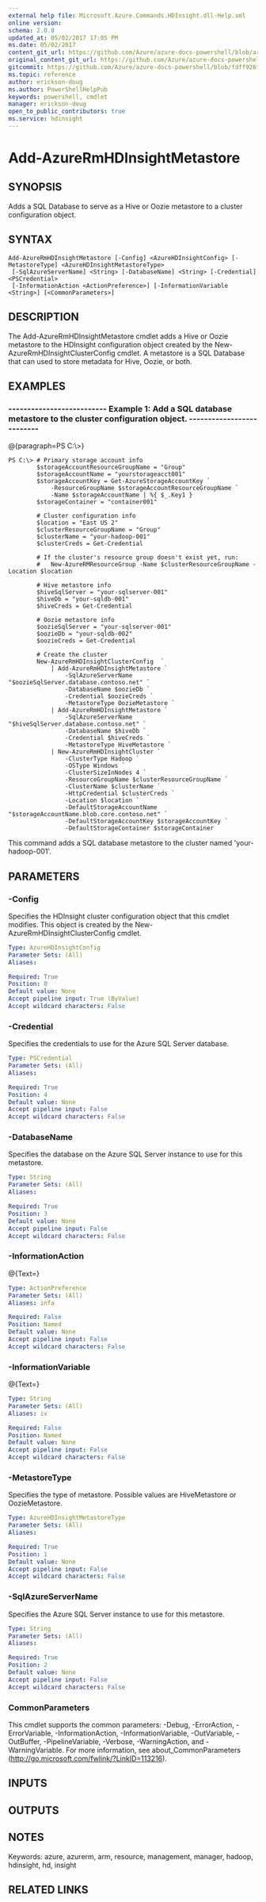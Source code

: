 ```yaml
---
external help file: Microsoft.Azure.Commands.HDInsight.dll-Help.xml
online version:
schema: 2.0.0
updated_at: 05/02/2017 17:05 PM
ms.date: 05/02/2017
content_git_url: https://github.com/Azure/azure-docs-powershell/blob/armsql/azureps-cmdlets-docs/ResourceManager/AzureRM.HDInsight/v1.1.4/Add-AzureRmHDInsightMetastore.md
original_content_git_url: https://github.com/Azure/azure-docs-powershell/blob/armsql/azureps-cmdlets-docs/ResourceManager/AzureRM.HDInsight/v1.1.4/Add-AzureRmHDInsightMetastore.md
gitcommit: https://github.com/Azure/azure-docs-powershell/blob/fdff926f5dd35f9020f210f87b450464ba162edc
ms.topic: reference
author: erickson-doug
ms.author: PowerShellHelpPub
keywords: powershell, cmdlet
manager: erickson-doug
open_to_public_contributors: true
ms.service: hdinsight
---
```


# Add-AzureRmHDInsightMetastore

## SYNOPSIS
Adds a SQL Database to serve as a Hive or Oozie metastore to a cluster configuration object.

## SYNTAX

```
Add-AzureRmHDInsightMetastore [-Config] <AzureHDInsightConfig> [-MetastoreType] <AzureHDInsightMetastoreType>
 [-SqlAzureServerName] <String> [-DatabaseName] <String> [-Credential] <PSCredential>
 [-InformationAction <ActionPreference>] [-InformationVariable <String>] [<CommonParameters>]
```

## DESCRIPTION
The Add-AzureRmHDInsightMetastore cmdlet adds a Hive or Oozie metastore to the HDInsight configuration object created by the New-AzureRmHDInsightClusterConfig cmdlet.
A metastore is a SQL Database that can used to store metadata for Hive, Oozie, or both.

## EXAMPLES

### --------------------------  Example 1: Add a SQL database metastore to the cluster configuration object.  --------------------------
@{paragraph=PS C:\\\>}



```
PS C:\> # Primary storage account info
        $storageAccountResourceGroupName = "Group"
        $storageAccountName = "yourstorageacct001"
        $storageAccountKey = Get-AzureStorageAccountKey `
            -ResourceGroupName $storageAccountResourceGroupName `
            -Name $storageAccountName | %{ $_.Key1 }
        $storageContainer = "container001"

        # Cluster configuration info
        $location = "East US 2"
        $clusterResourceGroupName = "Group"
        $clusterName = "your-hadoop-001"
        $clusterCreds = Get-Credential

        # If the cluster's resource group doesn't exist yet, run:
        #   New-AzureRMResourceGroup -Name $clusterResourceGroupName -Location $location

        # Hive metastore info
        $hiveSqlServer = "your-sqlserver-001"
        $hiveDb = "your-sqldb-001"
        $hiveCreds = Get-Credential

        # Oozie metastore info
        $oozieSqlServer = "your-sqlserver-001"
        $oozieDb = "your-sqldb-002"
        $oozieCreds = Get-Credential

        # Create the cluster
        New-AzureRmHDInsightClusterConfig  `
            | Add-AzureRmHDInsightMetastore `
                -SqlAzureServerName "$oozieSqlServer.database.contoso.net" `
                -DatabaseName $oozieDb `
                -Credential $oozieCreds `
                -MetastoreType OozieMetastore `
            | Add-AzureRmHDInsightMetastore `
                -SqlAzureServerName "$hiveSqlServer.database.contoso.net" `
                -DatabaseName $hiveDb `
                -Credential $hiveCreds `
                -MetastoreType HiveMetastore `
            | New-AzureRmHDInsightCluster `
                -ClusterType Hadoop `
                -OSType Windows `
                -ClusterSizeInNodes 4 `
                -ResourceGroupName $clusterResourceGroupName `
                -ClusterName $clusterName `
                -HttpCredential $clusterCreds `
                -Location $location `
                -DefaultStorageAccountName "$storageAccountName.blob.core.contoso.net" `
                -DefaultStorageAccountKey $storageAccountKey `
                -DefaultStorageContainer $storageContainer
```

This command adds a SQL database metastore to the cluster named 'your-hadoop-001'.

## PARAMETERS

### -Config
Specifies the HDInsight cluster configuration object that this cmdlet modifies.
This object is created by the New-AzureRmHDInsightClusterConfig cmdlet.

```yaml
Type: AzureHDInsightConfig
Parameter Sets: (All)
Aliases: 

Required: True
Position: 0
Default value: None
Accept pipeline input: True (ByValue)
Accept wildcard characters: False
```

### -Credential
Specifies the credentials to use for the Azure SQL Server database.

```yaml
Type: PSCredential
Parameter Sets: (All)
Aliases: 

Required: True
Position: 4
Default value: None
Accept pipeline input: False
Accept wildcard characters: False
```

### -DatabaseName
Specifies the database on the Azure SQL Server instance to use for this metastore.

```yaml
Type: String
Parameter Sets: (All)
Aliases: 

Required: True
Position: 3
Default value: None
Accept pipeline input: False
Accept wildcard characters: False
```

### -InformationAction
@{Text=}

```yaml
Type: ActionPreference
Parameter Sets: (All)
Aliases: infa

Required: False
Position: Named
Default value: None
Accept pipeline input: False
Accept wildcard characters: False
```

### -InformationVariable
@{Text=}

```yaml
Type: String
Parameter Sets: (All)
Aliases: iv

Required: False
Position: Named
Default value: None
Accept pipeline input: False
Accept wildcard characters: False
```

### -MetastoreType
Specifies the type of metastore.
Possible values are HiveMetastore or OozieMetastore.

```yaml
Type: AzureHDInsightMetastoreType
Parameter Sets: (All)
Aliases: 

Required: True
Position: 1
Default value: None
Accept pipeline input: False
Accept wildcard characters: False
```

### -SqlAzureServerName
Specifies the Azure SQL Server instance to use for this metastore.

```yaml
Type: String
Parameter Sets: (All)
Aliases: 

Required: True
Position: 2
Default value: None
Accept pipeline input: False
Accept wildcard characters: False
```

### CommonParameters
This cmdlet supports the common parameters: -Debug, -ErrorAction, -ErrorVariable, -InformationAction, -InformationVariable, -OutVariable, -OutBuffer, -PipelineVariable, -Verbose, -WarningAction, and -WarningVariable. For more information, see about_CommonParameters (http://go.microsoft.com/fwlink/?LinkID=113216).

## INPUTS

## OUTPUTS

## NOTES
Keywords: azure, azurerm, arm, resource, management, manager, hadoop, hdinsight, hd, insight

## RELATED LINKS


